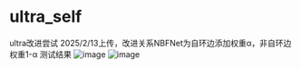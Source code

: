 # ultra_self
ultra改进尝试
2025/2/13上传，改进关系NBFNet为自环边添加权重α，非自环边权重1-α
测试结果
![image](https://github.com/user-attachments/assets/3de3bbbe-96d1-4c69-9418-c59cf137ecb7)
![image](https://github.com/user-attachments/assets/fd7cf82d-700b-4829-95dd-67e8ed351afd)
